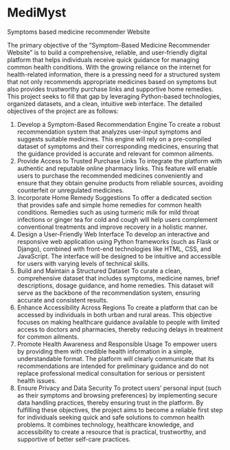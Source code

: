 # MediMyst
Symptoms  based medicine recommender Website


The primary objective of the “Symptom-Based Medicine Recommender Website” is to build a 
comprehensive, reliable, and user-friendly digital platform that helps individuals receive quick guidance 
for managing common health conditions. With the growing reliance on the internet for health-related 
information, there is a pressing need for a structured system that not only recommends appropriate 
medicines based on symptoms but also provides trustworthy purchase links and supportive home 
remedies. This project seeks to fill that gap by leveraging Python-based technologies, organized datasets, 
and a clean, intuitive web interface. 
The detailed objectives of the project are as follows: 
1. Develop a Symptom-Based Recommendation Engine 
To create a robust recommendation system that analyzes user-input symptoms and suggests suitable 
medicines. This engine will rely on a pre-compiled dataset of symptoms and their corresponding 
medicines, ensuring that the guidance provided is accurate and relevant for common ailments. 
2. Provide Access to Trusted Purchase Links 
To integrate the platform with authentic and reputable online pharmacy links. This feature will enable 
users to purchase the recommended medicines conveniently and ensure that they obtain genuine products 
from reliable sources, avoiding counterfeit or unregulated medicines. 
3. Incorporate Home Remedy Suggestions 
To offer a dedicated section that provides safe and simple home remedies for common health conditions. 
Remedies such as using turmeric milk for mild throat infections or ginger tea for cold and cough will help 
users complement conventional treatments and improve recovery in a holistic manner. 
4. Design a User-Friendly Web Interface 
To develop an interactive and responsive web application using Python frameworks (such as Flask or 
Django), combined with front-end technologies like HTML, CSS, and JavaScript. The interface will be 
designed to be intuitive and accessible for users with varying levels of technical skills. 
5. Build and Maintain a Structured Dataset 
To curate a clean, comprehensive dataset that includes symptoms, medicine names, brief descriptions, 
dosage guidance, and home remedies. This dataset will serve as the backbone of the recommendation 
system, ensuring accurate and consistent results. 
6. Enhance Accessibility Across Regions 
To create a platform that can be accessed by individuals in both urban and rural areas. This objective 
focuses on making healthcare guidance available to people with limited access to doctors and pharmacies, 
thereby reducing delays in treatment for common ailments. 
7. Promote Health Awareness and Responsible Usage 
To empower users by providing them with credible health information in a simple, understandable 
format. The platform will clearly communicate that its recommendations are intended for preliminary 
guidance and do not replace professional medical consultation for serious or persistent health issues. 
8. Ensure Privacy and Data Security 
To protect users’ personal input (such as their symptoms and browsing preferences) by implementing 
secure data handling practices, thereby ensuring trust in the platform. 
By fulfilling these objectives, the project aims to become a reliable first step for individuals seeking quick 
and safe solutions to common health problems. It combines technology, healthcare knowledge, and 
accessibility to create a resource that is practical, trustworthy, and supportive of better self-care practices. 
